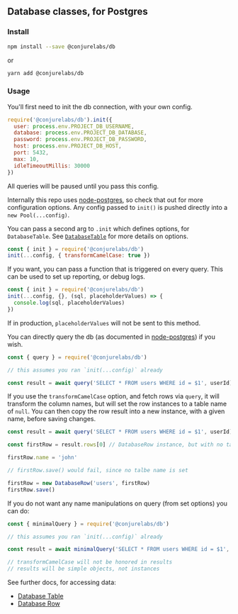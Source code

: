 ## Database classes, for Postgres

### Install

```sh
npm install --save @conjurelabs/db
```

or

```sh
yarn add @conjurelabs/db
```

### Usage

You'll first need to init the db connection, with your own config.

```js
require('@conjurelabs/db').init({
  user: process.env.PROJECT_DB_USERNAME,
  database: process.env.PROJECT_DB_DATABASE,
  password: process.env.PROJECT_DB_PASSWORD,
  host: process.env.PROJECT_DB_HOST,
  port: 5432,
  max: 10,
  idleTimeoutMillis: 30000
})
```

All queries will be paused until you pass this config.

Internally this repo uses [node-postgres](http://github.com/brianc/node-postgres), so check that out for more configuration options. Any config passed to `init()` is pushed directly into a `new Pool(...config)`.

You can pass a second arg to `.init` which defines options, for `DatabaseTable`. See [`DatabaseTable`](./table) for more details on options.

```js
const { init } = require('@conjurelabs/db')
init(...config, { transformCamelCase: true })
```

If you want, you can pass a function that is triggered on every query. This can be used to set up reporting, or debug logs.

```js
const { init } = require('@conjurelabs/db')
init(...config, {}, (sql, placeholderValues) => {
  console.log(sql, placeholderValues)
})
```

If in production, `placeholderValues` will not be sent to this method.

You can directly query the db (as documented in [node-postgres](http://github.com/brianc/node-postgres)) if you wish.

```js
const { query } = require('@conjurelabs/db')

// this assumes you ran `init(...config)` already

const result = await query('SELECT * FROM users WHERE id = $1', userId)
```

If you use the `transformCamelCase` option, and fetch rows via `query`, it will transform the column names, but will set the row instances to a table name of `null`. You can then copy the row result into a new instance, with a given name, before saving changes.

```js
const result = await query('SELECT * FROM users WHERE id = $1', userId)

const firstRow = result.rows[0] // DatabaseRow instance, but with no table name set

firstRow.name = 'john'

// firstRow.save() would fail, since no talbe name is set

firstRow = new DatabaseRow('users', firstRow)
firstRow.save()
```

If you do not want any name manipulations on query (from set options) you can do:

```js
const { minimalQuery } = require('@conjurelabs/db')

// this assumes you ran `init(...config)` already

const result = await minimalQuery('SELECT * FROM users WHERE id = $1', userId)

// transformCamelCase will not be honored in results
// results will be simple objects, not instances
```

See further docs, for accessing data:

- [Database Table](./table)
- [Database Row](./row)
